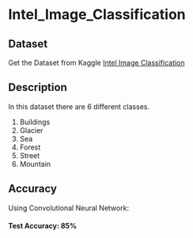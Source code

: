 # Intel_Image_Classification

## Dataset

Get the Dataset from Kaggle [Intel Image Classification](https://www.kaggle.com/puneet6060/intel-image-classification)


## Description

In this dataset there are 6 different classes.

1. Buildings
2. Glacier
3. Sea
4. Forest
5. Street
6. Mountain


## Accuracy

Using Convolutional Neural Network: 
#### Test Accuracy: 85% 
